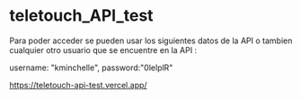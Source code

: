 # teletouch_API_test

Para poder acceder se pueden usar los siguientes datos de la API o tambien cualquier otro usuario que se encuentre en la API :

username: "kminchelle",
password:"0lelplR"

https://teletouch-api-test.vercel.app/
